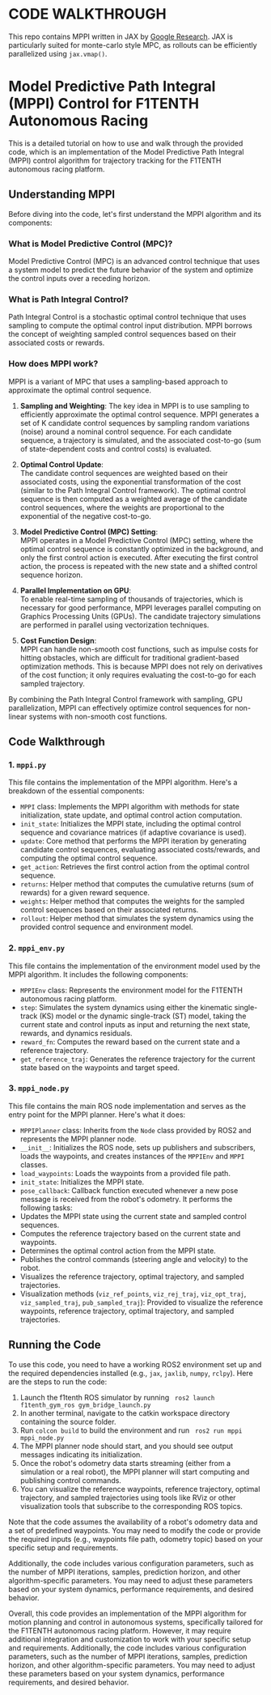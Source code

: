 # CODE WALKTHROUGH
This repo contains MPPI written in JAX by [Google Research](https://github.com/google-research/google-research/blob/c9f05e51f37cacc291f58799a1f732743625078b/jax_mpc/jax_mpc/mppi.py). JAX is particularly suited for monte-carlo style MPC, as rollouts can be efficiently parallelized using `jax.vmap()`.

# Model Predictive Path Integral (MPPI) Control for F1TENTH Autonomous Racing

This is a detailed tutorial on how to use and walk through the provided code, which is an implementation of the Model Predictive Path Integral (MPPI) control algorithm for trajectory tracking for the F1TENTH autonomous racing platform.

## Understanding MPPI

Before diving into the code, let's first understand the MPPI algorithm and its components:

### What is Model Predictive Control (MPC)?
Model Predictive Control (MPC) is an advanced control technique that uses a system model to predict the future behavior of the system and optimize the control inputs over a receding horizon.

### What is Path Integral Control?
Path Integral Control is a stochastic optimal control technique that uses sampling to compute the optimal control input distribution. MPPI borrows the concept of weighting sampled control sequences based on their associated costs or rewards.

### How does MPPI work?
MPPI is a variant of MPC that uses a sampling-based approach to approximate the optimal control sequence.

1. **Sampling and Weighting**:
The key idea in MPPI is to use sampling to efficiently approximate the optimal control sequence. MPPI generates a set of K candidate control sequences by sampling random variations (noise) around a nominal control sequence. For each candidate sequence, a trajectory is simulated, and the associated cost-to-go (sum of state-dependent costs and control costs) is evaluated.

3. **Optimal Control Update**:  
  The candidate control sequences are weighted based on their associated costs, using the exponential transformation of the cost (similar to the Path Integral Control framework). The optimal control sequence is then computed as a weighted average of the candidate control sequences, where the weights are proportional to the exponential of the negative cost-to-go.

4. **Model Predictive Control (MPC) Setting**:  
  MPPI operates in a Model Predictive Control (MPC) setting, where the optimal control sequence is constantly optimized in the background, and only the first control action is executed. After executing the first control action, the process is repeated with the new state and a shifted control sequence horizon.

5. **Parallel Implementation on GPU**:  
  To enable real-time sampling of thousands of trajectories, which is necessary for good performance, MPPI leverages parallel computing on Graphics Processing Units (GPUs). The candidate trajectory simulations are performed in parallel using vectorization techniques.

6. **Cost Function Design**:  
   MPPI can handle non-smooth cost functions, such as impulse costs for hitting obstacles, which are difficult for traditional gradient-based optimization methods. This is because MPPI does not rely on derivatives of the cost function; it only requires evaluating the cost-to-go for each sampled trajectory.

By combining the Path Integral Control framework with sampling, GPU parallelization, MPPI can effectively optimize control sequences for non-linear systems with non-smooth cost functions.

## Code Walkthrough

### 1. `mppi.py`
This file contains the implementation of the MPPI algorithm. Here's a breakdown of the essential components:

- `MPPI` class: Implements the MPPI algorithm with methods for state initialization, state update, and optimal control action computation.
- `init_state`: Initializes the MPPI state, including the optimal control sequence and covariance matrices (if adaptive covariance is used).
- `update`: Core method that performs the MPPI iteration by generating candidate control sequences, evaluating associated costs/rewards, and computing the optimal control sequence.
- `get_action`: Retrieves the first control action from the optimal control sequence.
- `returns`: Helper method that computes the cumulative returns (sum of rewards) for a given reward sequence.
- `weights`: Helper method that computes the weights for the sampled control sequences based on their associated returns.
- `rollout`: Helper method that simulates the system dynamics using the provided control sequence and environment model.

### 2. `mppi_env.py`
This file contains the implementation of the environment model used by the MPPI algorithm. It includes the following components:

- `MPPIEnv` class: Represents the environment model for the F1TENTH autonomous racing platform.
- `step`: Simulates the system dynamics using either the kinematic single-track (KS) model or the dynamic single-track (ST) model, taking the current state and control inputs as input and returning the next state, rewards, and dynamics residuals.
- `reward_fn`: Computes the reward based on the current state and a reference trajectory.
- `get_reference_traj`: Generates the reference trajectory for the current state based on the waypoints and target speed.

### 3. `mppi_node.py`
This file contains the main ROS node implementation and serves as the entry point for the MPPI planner. Here's what it does:

- `MPPIPlanner` class: Inherits from the `Node` class provided by ROS2 and represents the MPPI planner node.
- `__init__`: Initializes the ROS node, sets up publishers and subscribers, loads the waypoints, and creates instances of the `MPPIEnv` and `MPPI` classes.
- `load_waypoints`: Loads the waypoints from a provided file path.
- `init_state`: Initializes the MPPI state.
- `pose_callback`: Callback function executed whenever a new pose message is received from the robot's odometry. It performs the following tasks:
 - Updates the MPPI state using the current state and sampled control sequences.
 - Computes the reference trajectory based on the current state and waypoints.
 - Determines the optimal control action from the MPPI state.
 - Publishes the control commands (steering angle and velocity) to the robot.
 - Visualizes the reference trajectory, optimal trajectory, and sampled trajectories.
- Visualization methods (`viz_ref_points`, `viz_rej_traj`, `viz_opt_traj`, `viz_sampled_traj`, `pub_sampled_traj`): Provided to visualize the reference waypoints, reference trajectory, optimal trajectory, and sampled trajectories.

## Running the Code

To use this code, you need to have a working ROS2 environment set up and the required dependencies installed (e.g., `jax`, `jaxlib`, `numpy`, `rclpy`). Here are the steps to run the code:

1. Launch the f1tenth ROS simulator by running ` ros2 launch f1tenth_gym_ros gym_bridge_launch.py`
2. In another terminal, navigate to the catkin workspace directory containing the source folder.
3. Run ` colcon build ` to build the environment and run ` ros2 run mppi mppi_node.py`
4. The MPPI planner node should start, and you should see output messages indicating its initialization.
5. Once the robot's odometry data starts streaming (either from a simulation or a real robot), the MPPI planner will start computing and publishing control commands.
6. You can visualize the reference waypoints, reference trajectory, optimal trajectory, and sampled trajectories using tools like RViz or other visualization tools that subscribe to the corresponding ROS topics.

Note that the code assumes the availability of a robot's odometry data and a set of predefined waypoints. You may need to modify the code or provide the required inputs (e.g., waypoints file path, odometry topic) based on your specific setup and requirements.

Additionally, the code includes various configuration parameters, such as the number of MPPI iterations, samples, prediction horizon, and other algorithm-specific parameters. You may need to adjust these parameters based on your system dynamics, performance requirements, and desired behavior.

Overall, this code provides an implementation of the MPPI algorithm for motion planning and control in autonomous systems, specifically tailored for the F1TENTH autonomous racing platform. However, it may require additional integration and customization to work with your specific setup and requirements.
Additionally, the code includes various configuration parameters, such as the number of MPPI iterations, samples, prediction horizon, and other algorithm-specific parameters. You may need to adjust these parameters based on your system dynamics, performance requirements, and desired behavior.

